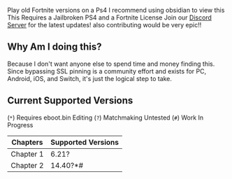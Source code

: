 Play old Fortnite versions on a Ps4
I recommend using obsidian to view this     
This Requires a Jailbroken PS4 and a Fortnite License
Join our [Discord Server](https://discord.gg/y5gRdBP3bH) for the latest updates!
also contributing would be very epic!!
## Why Am I doing this?
Because I don't want anyone else to spend time and money finding this. Since bypassing SSL pinning is a community effort and exists for PC, Android, iOS, and Switch, it's just the logical step to take.

## Current Supported Versions
(`*`) Requires eboot.bin Editing
(`?`) Matchmaking Untested
(`#`) Work In Progress

| Chapters  | Supported Versions |
| --------- | :----------------- |
| Chapter 1 | 6.21?              |
| Chapter 2 | 14.40?*#           |
